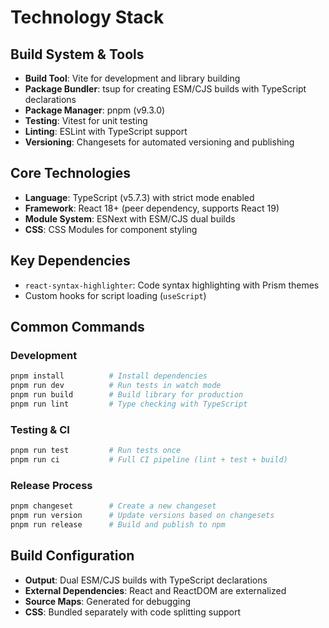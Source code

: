 # Technology Stack

## Build System & Tools

- **Build Tool**: Vite for development and library building
- **Package Bundler**: tsup for creating ESM/CJS builds with TypeScript declarations
- **Package Manager**: pnpm (v9.3.0)
- **Testing**: Vitest for unit testing
- **Linting**: ESLint with TypeScript support
- **Versioning**: Changesets for automated versioning and publishing

## Core Technologies

- **Language**: TypeScript (v5.7.3) with strict mode enabled
- **Framework**: React 18+ (peer dependency, supports React 19)
- **Module System**: ESNext with ESM/CJS dual builds
- **CSS**: CSS Modules for component styling

## Key Dependencies

- `react-syntax-highlighter`: Code syntax highlighting with Prism themes
- Custom hooks for script loading (`useScript`)

## Common Commands

### Development

```bash
pnpm install          # Install dependencies
pnpm run dev          # Run tests in watch mode
pnpm run build        # Build library for production
pnpm run lint         # Type checking with TypeScript
```

### Testing & CI

```bash
pnpm run test         # Run tests once
pnpm run ci           # Full CI pipeline (lint + test + build)
```

### Release Process

```bash
pnpm changeset        # Create a new changeset
pnpm run version      # Update versions based on changesets
pnpm run release      # Build and publish to npm
```

## Build Configuration

- **Output**: Dual ESM/CJS builds with TypeScript declarations
- **External Dependencies**: React and ReactDOM are externalized
- **Source Maps**: Generated for debugging
- **CSS**: Bundled separately with code splitting support
